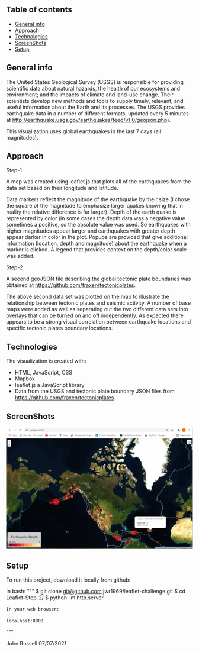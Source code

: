 ## Table of contents
* [General info](#general-info)
* [Approach](#approach)
* [Technologies](#technologies)
* [ScreenShots](#screenshots)
* [Setup](#setup)


## General info
The United States Geological Survey (USGS) is responsible for providing scientific data about natural hazards, the health of our ecosystems and environment; and the impacts of climate and land-use change. Their scientists develop new methods and tools to supply timely, relevant, and useful information about the Earth and its processes. The USGS provides earthquake data in a number of different formats, updated every 5 minutes at http://earthquake.usgs.gov/earthquakes/feed/v1.0/geojson.php). 

This visualization uses global earthquakes in the last 7 days (all magnitudes).

## Approach

Step-1

A map was created using leaflet.js that plots all of the earthquakes from the data set based on their longitude and latitude.  

Data markers reflect the magnitude of the earthquake by their size (I chose the square of the magnitude to emphasize larger quakes knowing that in reality the relative difference is far larger). Depth of the earth quake is represented by color (in some cases the depth data was a negative value sometimes a positive, so the absolute value was used. So earthquakes with higher magnitudes appear larger and earthquakes with greater depth appear darker in color in the plot.
Popups are provided that give additional information (location, depth and magnitude) about the earthquake when a marker is clicked.
A legend that provides context on the depth/color scale was added.  

Step-2

A second geoJSON file describing the global tectonic plate boundaries was obtained at https://github.com/fraxen/tectonicplates.  

The above second data set was plotted on the map to illustrate the relationship between tectonic plates and seismic activity. A number of base maps were added as well as separating out the two different data sets into overlays that can be turned on and off independently.   As expected there appears to be a strong visual correlation between earthquake locations and specific tectonic plates boundary locations.
	
## Technologies
The visualization is created with:
* HTML, JavaScript, CSS
* Mapbox
* leaflet.js a JavaScript library
* Data from the USGS and tectonic plate boundary JSON files from https://github.com/fraxen/tectonicplates.

## ScreenShots

![Screenshot](Images/Screenshot.png)

## Setup
To run this project, download it locally from github:

In bash:
"""
	$ git clone git@github.com:jwr1969/leaflet-challenge.git
	$ cd Leaflet-Step-2/
	$ python -m http.server

	In your web browser:

	localhost:8000
"""

John Russell
07/07/2021






